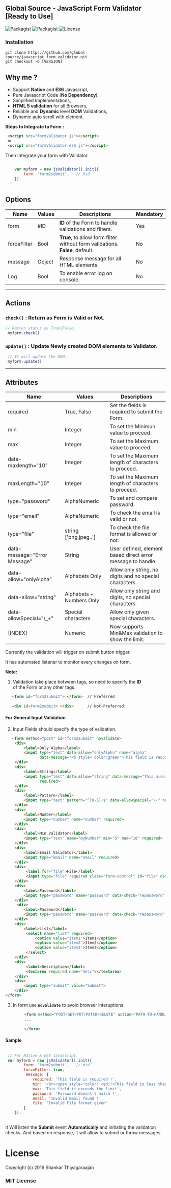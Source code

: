 ## Global Source - JavaScript Form Validator [Ready to Use] 


[![Packagist](https://img.shields.io/badge/JavaScript-Core-brightgreen.svg)](https://github.com/global-source/javascript_form_validator) [![Packagist](https://img.shields.io/badge/JavaScript-ES6-green.svg)](https://github.com/global-source/javascript_form_validator)  [![License](https://img.shields.io/badge/Build-V.2.0-blue.svg)](https://github.com/shankarThiyagaraajan/PHP_Migration/blob/master/LICENSE)


### Installation 

    git clone https://github.com/global-source/javascript_form_validator.git
    git checkout -b [VERSION]

    
## Why me ?

  * Support **Native** and **ES6** Javascript,
  * Pure Javascript Code (**No Dependency**),
  * Simplified Implementations,
  * **HTML 5 validation** for all Browsers,
  * Reliable and **Dynamic** level **DOM** Validations,
  * Dynamic auto scroll with element.


**Steps to Integrate to Form :**

```html        
 <script src="formValidator.js"></script>
 or
 <script src="formValidator.es6.js"></script>
```

Then Integrate your form with Validator.

```javascript
    
    var myform = new jsValidator().init({
        form: 'form2submit',   // #id
    });
    
```
             

## Options

| Name        | Values          | Descriptions                                                                  | Mandatory |
| ----------- | --------------- | ----------------------------------------------------------------------------- | --------- |
| form        | #ID             | **ID** of the Form to  handle validations and filters.                        |    Yes    |
| forceFilter | Bool            | **True**, to allow form filter without form validations. **False**, default.  |    No     |
| message     | Object          | Response message for all HTML elements.                                       |    No     |
| Log         | Bool            | To enable error log on console.                                               |    No     |

---

## Actions

### `check()` : Return as Form is Valid or Not.

```javascript
// Retrun status as True|False.
 myform.check() 
```

### `update()` : Update Newly created DOM elements to Validator.

```javascript
 // It will update the DOM.
 myform.update() 
```
---

## Attributes

| Name              | Values          | Descriptions                                                                 |
| ----------------- | --------------- | ---------------------------------------------------------------------------- |
| required          |  True, False    | Set the fields is required to submit the Form.                               |
| min               |  Integer        | To set the Minimun value to proceed.                          |
| max               |  Integer        | To set the Maximum value to proceed.                          |
| data-maxlength="10" |  Integer        | To set the Maximum length of characters to proceed.                          |
| maxLength="10"     |  Integer        | To set the Maximum length of characters to proceed.                          |
| type="password"    |  AlphaNumeric   | To set and compare password.                                                 |
| type="email"       |  AlphaNumeric   | To check the email is valid or not.                                          |
| type="file"       |  string ['png,jpeg..']   | To check the file format is allowed or not.                                          |
| data-message="Error Message"| String | User defined, element based direct error message to handle.                 |
| data-allow="onlyAlpha"| Alphabets Only | Allow only string, no digits and no special characters.                      |
| data-allow="string"|  Alphabets + Numbers Only | Allow only string and digits, no special characters.                         |
| data-allowSpecial="/_+"| Special characters | Allow only given special characters.                                 |
| [INDEX]           |  Numeric        | Now supports Min&Max validation to show the limit.                           |
          
Currently the validation will trigger on submit button trigger.

It has automated listener to monitor every changes on form.

**Note:**

1. Validation take place between tags, so need to specify the **ID**  
   of the Form or any other tags.
   
```html
   <form id="form2submit"> </form>  // Preferred
           
   <div id=form2submit> </div>      // Not-Preferred.
```
           
 
#### For General Input Validation
           
2. Input Fields should specify the type of validation.
    
```html
   <form method="post" id="form2submit" novalidate>
    <div>
        <label>Only Alpha</label>
        <input type="text" data-allow="onlyAlpha" name="alpha"
               data-message="<b style='color:green'>This field is required.</b>" required>
    </div>
    <div>
        <label>String</label>
        <input type="text" data-allow="string" data-message="This also required." data-allowSpecial="+-" name="string"
               required>
    </div>
    <div>
        <label>Pattern</label>
        <input type="text" pattern="^[0-5]+$" data-allowSpecial="/-" name="pattern">
    </div>
    <div>
        <label>Number</label>
        <input type="number" name="number" required>
    </div>
    <div>
        <label>Min Validator</label>
        <input type="text" name="myNumber" min="5" max="10" required>
    </div>
    <div>
        <label>Email Validator</label>
        <input type="email" name="email" required>
    </div>
    <div>
         <label for="file">File</label>
         <input type="file" required class="form-control" id="file" data-extensions="png,jpeg,jpg" name="file">
    </div>
    <div>
        <label>Password</label>
        <input type="password" name="password" data-check="repassword" id="password" required>
    </div>
     <div>
        <label>Password</label>
        <input type="password" name="password" data-check="repassword" id="password" required>
    </div>
    <div>
        <label>List</label>
         <select name="list" required>
             <option value="item1">Item1</option>
             <option value="item2">Item2</option>
             <option value="item3">Item3</option>
         </select>
    </div>
    <div>
         <label>Description</label>
         <textarea required name="desc"></textarea>
    </div>
    <div>
        <input type="submit" value="Submit">
    </div>
</form>
```

3. In form use **`novalidate`** to avoid browser interuptions.
    
    ```html
         <form method="POST/GET/PUT/PATCH/DELETE" action="PATH-TO-HANDLE" id="form2submit" novalidate> 
         ...
         ...
         </form>
    ```
         
#### Sample

```javascript

 // For Native & ES6 Javascript.
 var myform = new jsValidator().init({
        form: 'form2submit',   // #id
        forceFilter: true,
         message: {
            required: 'This field is required !',
            min: '<br><span style="color: red;">This field is less then the limit</span>',
            max: 'This field is exceeds the limit',
            password: 'Password doesn\'t match !',
            email: 'Invalid Email found !',
            file: 'Invalid File format given'
        }
    });
    
```
           
It Will listen the **Submit** event **Automatically** and initiating the validation checks.
And based on response, it will allow to submit or throw messages.


License
===

Copyright (c) 2016 Shankar Thiyagaraajan

### MIT License

           
   
